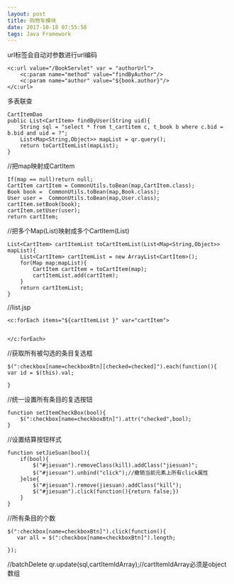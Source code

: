 ```yaml
---
layout: post
title: 购物车模块
date: 2017-10-18 07:55:58
tags: Java Framework
---
```

url标签会自动对参数进行url编码
```
<c:url value="/BookServlet" var = "authorUrl">
    <c:param name="method" value="findByAuthor"/>
    <c:param name="author" value="${book.author}"/>
</c:url>
```
多表联查
```
CartItemDao
public List<CartItem> findByUser(String uid){
    String sql = "select * from t_cartitem c, t_book b where c.bid = b.bid and uid = ?";
    List<Map<String,Object>> mapList = qr.query();
    return toCartItemList(mapList);
}
```
//把map映射成CartItem
```
If(map == null)return null;
CartItem cartItem = CommonUtils.toBean(map,CartItem.class);
Book book =  CommonUtils.toBean(map,Book.class);
User user =  CommonUtils.toBean(map,User.class);
cartItem.setBook(book);
cartItem.setUser(user);
return cartItem;

```
//把多个Map(List<Map>)映射成多个CartItem(List<CartItem>)
```
List<CartItem> cartItemList toCartItemList(List<Map<String,Object>> mapList){
    List<CartItem> cartItemList = new ArrayList<CartItem>();
    for(Map map:mapList){
        CartItem cartItem = toCartItem(map);
        cartItemList.add(cartItem);
    }
    return cartItemList;
}
```
//list.jsp
```
<c:forEach items="${cartItemList }" var="cartItem">


</c:forEach>
```
//获取所有被勾选的条目复选框
```
$(":checkbox[name=checkboxBtn][checked=checked]").each(function(){
var id = $(this).val;

}
```
//统一设置所有条目的复选按钮
```
function setItemCheckBox(bool){
    $(":checkbox[name=checkboxBtn]").attr("checked",bool);
}
```
//设置结算按钮样式
```
function setJieSuan(bool){
    if(bool){
        $("#jiesuan").removeClass(kill).addClass("jiesuan)";
        $("#jiesuan").unbind("click");//撤销当前元素上所有click属性
    }else{
        $("#jiesuan").remove(jiesuan).addClass("kill");
        $("#jiesuan").click(function(){return false;})
    }
}

```
//所有条目的个数
```
$(":checkbox[name=checkboxBtn]").click(function(){
   var all = $(":checkbox[name=checkboxBtn]").length;
    
});

```
//batchDelete
qr.update(sql,cartItemIdArray);//cartItemIdArray必须是object数组
